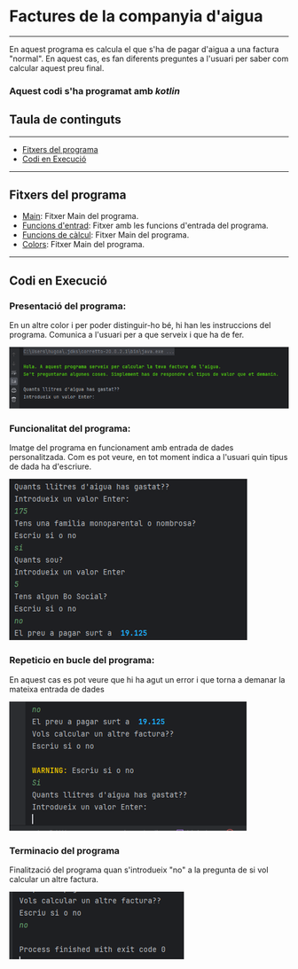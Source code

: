 # Factures de la companyia d'aigua

---
En aquest programa es calcula el que s'ha de pagar d'aigua a una factura "normal". En aquest cas, es fan diferents preguntes a l'usuari per saber com calcular aquest preu final.

### Aquest codi s'ha programat amb *kotlin* 

## Taula de continguts

---

- [Fitxers del programa](#fitxers-del-programa)
- [Codi en Execució](#codi-en-execució)

---

## Fitxers del programa

- [Main](src/main/kotlin/Main.kt): Fitxer Main del programa.
- [Funcions d'entrad](src/main/kotlin/funcionsEntrada.kt): Fitxer amb les funcions d'entrada del programa.
- [Funcions de càlcul](src/main/kotlin/funcionsAigua.kt): Fitxer Main del programa.
- [Colors](src/main/kotlin/colors.kt): Fitxer Main del programa.

---

## Codi en Execució

### Presentació del programa:
En un altre color i per poder distinguir-ho bé, hi han les instruccions del programa. Comunica a l'usuari per a que serveix i que ha de fer.

![execucio1.png](images%2Fexecucio1.png)

### Funcionalitat del programa:
Imatge del programa en funcionament amb entrada de dades personalitzada. Com es pot veure, en tot moment indica a l'usuari quin tipus de dada ha d'escriure.

![execucio2.png](images%2Fexecucio2.png)

### Repeticio en bucle del programa:
En aquest cas es pot veure que hi ha agut un error i que torna a demanar la mateixa entrada de dades

![execucio3.png](images%2Fexecucio3.png)

### Terminacio del programa
Finalització del programa quan s'introdueix "no" a la pregunta de si vol calcular un altre factura.

![execucio4.png](images%2Fexecucio4.png)